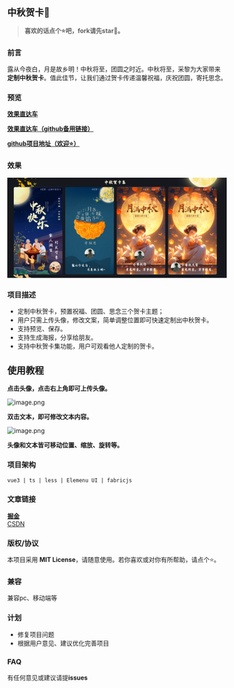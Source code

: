 ## 中秋贺卡🌈

> **喜欢的话点个⭐吧，fork请先star🙏。**

### 前言
露从今夜白，月是故乡明！中秋将至，团圆之时近。中秋将至，采黎为大家带来 **定制中秋贺卡**。值此佳节，让我们通过贺卡传递温馨祝福，庆祝团圆，寄托思念。

### 预览
**[效果直达车](https://www.xiaoli.vip/moon-card)**

**[效果直达车（github备用链接）](https://xiaoli1999.github.io/moon-card)**

**[github项目地址（欢迎⭐）](https://github.com/xiaoli1999/moon-card)**

### 效果
![预览](./preview.png)

### 项目描述
- 定制中秋贺卡，预置祝福、团圆、思念三个贺卡主题；
- 用户只需上传头像，修改文案，简单调整位置即可快速定制出中秋贺卡。
- 支持预览、保存。
- 支持生成海报，分享给朋友。
- 支持中秋贺卡集功能，用户可观看他人定制的贺卡。

## 使用教程
**点击头像，点击右上角即可上传头像。**

![image.png](https://p9-juejin.byteimg.com/tos-cn-i-k3u1fbpfcp/4fad366f869945fc9e6345b5d4a2b6ad~tplv-k3u1fbpfcp-jj-mark:0:0:0:0:q75.image#?w=293&h=121&s=98762&e=png&b=dc9a68)

**双击文本，即可修改文本内容。**

![image.png](https://p6-juejin.byteimg.com/tos-cn-i-k3u1fbpfcp/ad0c57ac5a6449fc8582301ef930dd28~tplv-k3u1fbpfcp-jj-mark:0:0:0:0:q75.image#?w=243&h=114&s=75815&e=png&b=b16f4e)

**头像和文本皆可移动位置、缩放、旋转等。**


### 项目架构
```
vue3 | ts | less | Elemenu UI | fabricjs
```

### 文章链接
[**掘金**](https://juejin.cn/post/7280436213886091305) <br />
[CSDN](https://blog.csdn.net/weixin_53673959/article/details/133035867)

### 版权/协议
本项目采用 **MIT License**，请随意使用。若你喜欢或对你有所帮助，请点个⭐。

### 兼容
兼容pc、移动端等

### 计划
- 修复项目问题
- 根据用户意见、建议优化完善项目

### FAQ
有任何意见或建议请提**issues**
